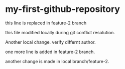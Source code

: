 # my-first-github-repository
this line is replaced in feature-2 branch

this file modified locally during git conflict resolution.

Another local change. verify differnt author.

one more line is added in feature-2 branch.

another change is made in local branch/feature-2.